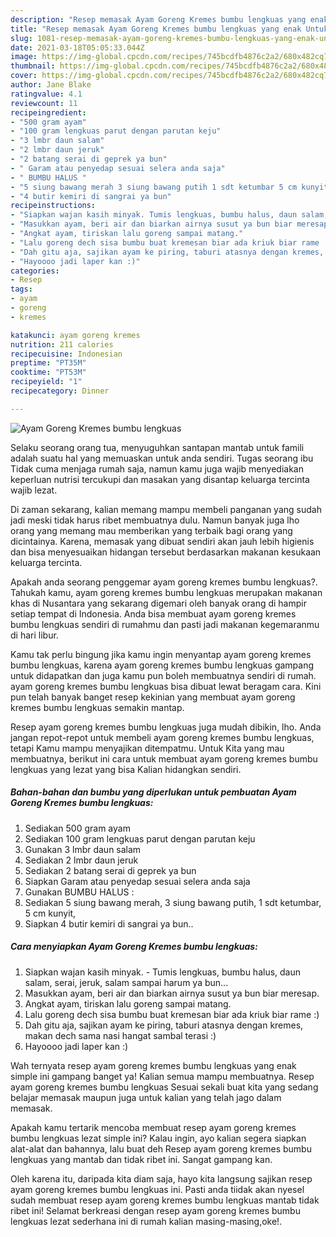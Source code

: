 ```yaml
---
description: "Resep memasak Ayam Goreng Kremes bumbu lengkuas yang enak Untuk Jualan"
title: "Resep memasak Ayam Goreng Kremes bumbu lengkuas yang enak Untuk Jualan"
slug: 1081-resep-memasak-ayam-goreng-kremes-bumbu-lengkuas-yang-enak-untuk-jualan
date: 2021-03-18T05:05:33.044Z
image: https://img-global.cpcdn.com/recipes/745bcdfb4876c2a2/680x482cq70/ayam-goreng-kremes-bumbu-lengkuas-foto-resep-utama.jpg
thumbnail: https://img-global.cpcdn.com/recipes/745bcdfb4876c2a2/680x482cq70/ayam-goreng-kremes-bumbu-lengkuas-foto-resep-utama.jpg
cover: https://img-global.cpcdn.com/recipes/745bcdfb4876c2a2/680x482cq70/ayam-goreng-kremes-bumbu-lengkuas-foto-resep-utama.jpg
author: Jane Blake
ratingvalue: 4.1
reviewcount: 11
recipeingredient:
- "500 gram ayam"
- "100 gram lengkuas parut dengan parutan keju"
- "3 lmbr daun salam"
- "2 lmbr daun jeruk"
- "2 batang serai di geprek ya bun"
- " Garam atau penyedap sesuai selera anda saja"
- " BUMBU HALUS "
- "5 siung bawang merah 3 siung bawang putih 1 sdt ketumbar 5 cm kunyit"
- "4 butir kemiri di sangrai ya bun"
recipeinstructions:
- "Siapkan wajan kasih minyak. Tumis lengkuas, bumbu halus, daun salam, serai, jeruk, salam sampai harum ya bun..."
- "Masukkan ayam, beri air dan biarkan airnya susut ya bun biar meresap."
- "Angkat ayam, tiriskan lalu goreng sampai matang."
- "Lalu goreng dech sisa bumbu buat kremesan biar ada kriuk biar rame :)"
- "Dah gitu aja, sajikan ayam ke piring, taburi atasnya dengan kremes, makan dech sama nasi hangat sambal terasi :)"
- "Hayoooo jadi laper kan :)"
categories:
- Resep
tags:
- ayam
- goreng
- kremes

katakunci: ayam goreng kremes 
nutrition: 211 calories
recipecuisine: Indonesian
preptime: "PT35M"
cooktime: "PT53M"
recipeyield: "1"
recipecategory: Dinner

---
```



![Ayam Goreng Kremes bumbu lengkuas](https://img-global.cpcdn.com/recipes/745bcdfb4876c2a2/680x482cq70/ayam-goreng-kremes-bumbu-lengkuas-foto-resep-utama.jpg)

Selaku seorang orang tua, menyuguhkan santapan mantab untuk famili adalah suatu hal yang memuaskan untuk anda sendiri. Tugas seorang ibu Tidak cuma menjaga rumah saja, namun kamu juga wajib menyediakan keperluan nutrisi tercukupi dan masakan yang disantap keluarga tercinta wajib lezat.

Di zaman  sekarang, kalian memang mampu membeli panganan yang sudah jadi meski tidak harus ribet membuatnya dulu. Namun banyak juga lho orang yang memang mau memberikan yang terbaik bagi orang yang dicintainya. Karena, memasak yang dibuat sendiri akan jauh lebih higienis dan bisa menyesuaikan hidangan tersebut berdasarkan makanan kesukaan keluarga tercinta. 



Apakah anda seorang penggemar ayam goreng kremes bumbu lengkuas?. Tahukah kamu, ayam goreng kremes bumbu lengkuas merupakan makanan khas di Nusantara yang sekarang digemari oleh banyak orang di hampir setiap tempat di Indonesia. Anda bisa membuat ayam goreng kremes bumbu lengkuas sendiri di rumahmu dan pasti jadi makanan kegemaranmu di hari libur.

Kamu tak perlu bingung jika kamu ingin menyantap ayam goreng kremes bumbu lengkuas, karena ayam goreng kremes bumbu lengkuas gampang untuk didapatkan dan juga kamu pun boleh membuatnya sendiri di rumah. ayam goreng kremes bumbu lengkuas bisa dibuat lewat beragam cara. Kini pun telah banyak banget resep kekinian yang membuat ayam goreng kremes bumbu lengkuas semakin mantap.

Resep ayam goreng kremes bumbu lengkuas juga mudah dibikin, lho. Anda jangan repot-repot untuk membeli ayam goreng kremes bumbu lengkuas, tetapi Kamu mampu menyajikan ditempatmu. Untuk Kita yang mau membuatnya, berikut ini cara untuk membuat ayam goreng kremes bumbu lengkuas yang lezat yang bisa Kalian hidangkan sendiri.

<!--inarticleads1-->

##### Bahan-bahan dan bumbu yang diperlukan untuk pembuatan Ayam Goreng Kremes bumbu lengkuas:

1. Sediakan 500 gram ayam
1. Sediakan 100 gram lengkuas parut dengan parutan keju
1. Gunakan 3 lmbr daun salam
1. Sediakan 2 lmbr daun jeruk
1. Sediakan 2 batang serai di geprek ya bun
1. Siapkan  Garam atau penyedap sesuai selera anda saja
1. Gunakan  BUMBU HALUS :
1. Sediakan 5 siung bawang merah, 3 siung bawang putih, 1 sdt ketumbar, 5 cm kunyit,
1. Siapkan 4 butir kemiri di sangrai ya bun..




<!--inarticleads2-->

##### Cara menyiapkan Ayam Goreng Kremes bumbu lengkuas:

1. Siapkan wajan kasih minyak. - Tumis lengkuas, bumbu halus, daun salam, serai, jeruk, salam sampai harum ya bun...
1. Masukkan ayam, beri air dan biarkan airnya susut ya bun biar meresap.
1. Angkat ayam, tiriskan lalu goreng sampai matang.
1. Lalu goreng dech sisa bumbu buat kremesan biar ada kriuk biar rame :)
1. Dah gitu aja, sajikan ayam ke piring, taburi atasnya dengan kremes, makan dech sama nasi hangat sambal terasi :)
1. Hayoooo jadi laper kan :)




Wah ternyata resep ayam goreng kremes bumbu lengkuas yang enak simple ini gampang banget ya! Kalian semua mampu membuatnya. Resep ayam goreng kremes bumbu lengkuas Sesuai sekali buat kita yang sedang belajar memasak maupun juga untuk kalian yang telah jago dalam memasak.

Apakah kamu tertarik mencoba membuat resep ayam goreng kremes bumbu lengkuas lezat simple ini? Kalau ingin, ayo kalian segera siapkan alat-alat dan bahannya, lalu buat deh Resep ayam goreng kremes bumbu lengkuas yang mantab dan tidak ribet ini. Sangat gampang kan. 

Oleh karena itu, daripada kita diam saja, hayo kita langsung sajikan resep ayam goreng kremes bumbu lengkuas ini. Pasti anda tiidak akan nyesel sudah membuat resep ayam goreng kremes bumbu lengkuas mantab tidak ribet ini! Selamat berkreasi dengan resep ayam goreng kremes bumbu lengkuas lezat sederhana ini di rumah kalian masing-masing,oke!.

